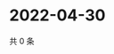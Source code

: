 # 2022-04-30

共 0 条

<!-- BEGIN WEIBO -->
<!-- 最后更新时间 Sat Apr 30 2022 12:19:09 GMT+0800 (China Standard Time) -->

<!-- END WEIBO -->
